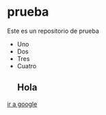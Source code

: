 # prueba
Este es un repositorio de prueba
- Uno
- Dos
- Tres
- Cuatro
  ## Hola
[ir a google](http://www.google.com)

